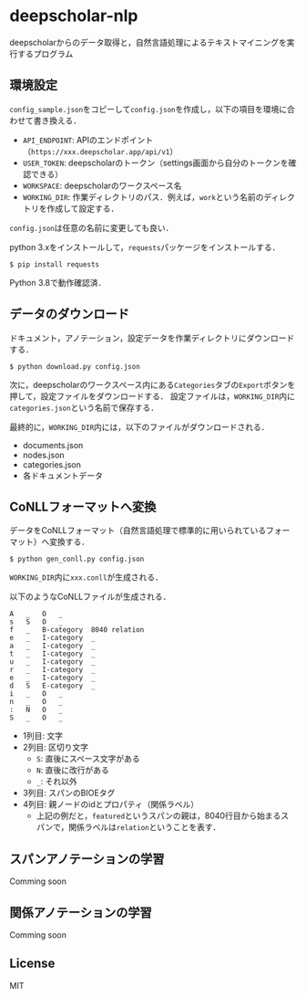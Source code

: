 # deepscholar-nlp
deepscholarからのデータ取得と，自然言語処理によるテキストマイニングを実行するプログラム

## 環境設定
`config_sample.json`をコピーして`config.json`を作成し，以下の項目を環境に合わせて書き換える．
* `API_ENDPOINT`: APIのエンドポイント（`https://xxx.deepscholar.app/api/v1`）
* `USER_TOKEN`: deepscholarのトークン（settings画面から自分のトークンを確認できる）
* `WORKSPACE`: deepscholarのワークスペース名
* `WORKING_DIR`: 作業ディレクトリのパス．例えば，`work`という名前のディレクトリを作成して設定する．

`config.json`は任意の名前に変更しても良い．

python 3.xをインストールして，`requests`パッケージをインストールする．
```
$ pip install requests
```
Python 3.8で動作確認済．

## データのダウンロード
ドキュメント，アノテーション，設定データを作業ディレクトリにダウンロードする．
```
$ python download.py config.json
```

次に，deepscholarのワークスペース内にある`Categories`タブの`Export`ボタンを押して，設定ファイルをダウンロードする．
設定ファイルは，`WORKING_DIR`内に`categories.json`という名前で保存する．

最終的に，`WORKING_DIR`内には，以下のファイルがダウンロードされる．
* documents.json
* nodes.json
* categories.json
* 各ドキュメントデータ

## CoNLLフォーマットへ変換
データをCoNLLフォーマット（自然言語処理で標準的に用いられているフォーマット）へ変換する．
```
$ python gen_conll.py config.json
```
`WORKING_DIR`内に`xxx.conll`が生成される．

以下のようなCoNLLファイルが生成される．
```
A	_	O	_
s	S	O	_
f	_	B-category	8040 relation
e	_	I-category	_
a	_	I-category	_
t	_	I-category	_
u	_	I-category	_
r	_	I-category	_
e	_	I-category	_
d	S	E-category	_
i	_	O	_
n	_	O	_
:	N	O	_
S	_	O	_
```
* 1列目: 文字
* 2列目: 区切り文字
    * `S`: 直後にスペース文字がある
    * `N`: 直後に改行がある
    * `_`: それ以外
* 3列目: スパンのBIOEタグ
* 4列目: 親ノードのidとプロパティ（関係ラベル）
    * 上記の例だと，`featured`というスパンの親は，8040行目から始まるスパンで，関係ラベルは`relation`ということを表す．

## スパンアノテーションの学習
Comming soon

## 関係アノテーションの学習
Comming soon

## License
MIT
